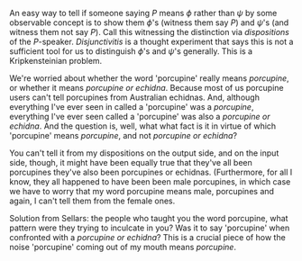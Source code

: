 An easy way to tell if someone saying $P$ means $\phi$ rather than $\psi$ by 
some observable concept is to show them $\phi$'s (witness them say $P$) and 
$\psi$'s (and witness them not say $P$). Call this witnessing the distinction 
via *dispositions* of the $P$-speaker. *Disjunctivitis* is a thought experiment 
that says this is not a sufficient tool for us to distinguish $\phi$'s and 
$\psi$'s generally. This is a Kripkensteinian problem.

We're worried about whether the word 'porcupine' really means *porcupine*, or 
whether it means *porcupine or echidna*. Because most of us porcupine users 
can't tell porcupines from Australian echidnas. And, although everything I've 
ever seen in called a 'porcupine' was a *porcupine*, everything I've ever seen 
called a 'porcupine' was also a *porcupine or echidna*. And the question is, 
well, what what fact is it in virtue of which 'porcupine' means *porcupine*, 
and not *porcupine or echidna*?

You can't tell it from my dispositions on the output side, and on the input 
side, though, it might have been equally true that they've all been porcupines 
they've also been porcupines or echidnas. (Furthermore, for all I know, they all 
happened to have been been male porcupines, in which case we have to worry that 
my word porcupine means male, porcupines and again, I can't tell them from the 
female ones.

Solution from Sellars: the people who taught you the word porcupine, what 
pattern were they trying to inculcate in you? Was it to say 'porcupine' when 
confronted with a *porcupine or echidna*? This is a crucial piece of how the 
noise 'porcupine' coming out of my mouth means *porcupine*.
